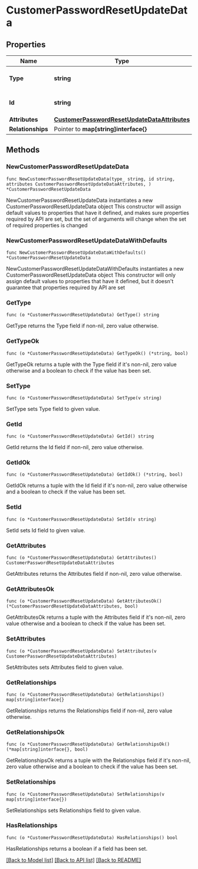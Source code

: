 # CustomerPasswordResetUpdateData

## Properties

Name | Type | Description | Notes
------------ | ------------- | ------------- | -------------
**Type** | **string** | The resource&#39;s type | [default to "customer_password_resets"]
**Id** | **string** | The resource&#39;s id | 
**Attributes** | [**CustomerPasswordResetUpdateDataAttributes**](CustomerPasswordResetUpdateDataAttributes.md) |  | 
**Relationships** | Pointer to **map[string]interface{}** |  | [optional] 

## Methods

### NewCustomerPasswordResetUpdateData

`func NewCustomerPasswordResetUpdateData(type_ string, id string, attributes CustomerPasswordResetUpdateDataAttributes, ) *CustomerPasswordResetUpdateData`

NewCustomerPasswordResetUpdateData instantiates a new CustomerPasswordResetUpdateData object
This constructor will assign default values to properties that have it defined,
and makes sure properties required by API are set, but the set of arguments
will change when the set of required properties is changed

### NewCustomerPasswordResetUpdateDataWithDefaults

`func NewCustomerPasswordResetUpdateDataWithDefaults() *CustomerPasswordResetUpdateData`

NewCustomerPasswordResetUpdateDataWithDefaults instantiates a new CustomerPasswordResetUpdateData object
This constructor will only assign default values to properties that have it defined,
but it doesn't guarantee that properties required by API are set

### GetType

`func (o *CustomerPasswordResetUpdateData) GetType() string`

GetType returns the Type field if non-nil, zero value otherwise.

### GetTypeOk

`func (o *CustomerPasswordResetUpdateData) GetTypeOk() (*string, bool)`

GetTypeOk returns a tuple with the Type field if it's non-nil, zero value otherwise
and a boolean to check if the value has been set.

### SetType

`func (o *CustomerPasswordResetUpdateData) SetType(v string)`

SetType sets Type field to given value.


### GetId

`func (o *CustomerPasswordResetUpdateData) GetId() string`

GetId returns the Id field if non-nil, zero value otherwise.

### GetIdOk

`func (o *CustomerPasswordResetUpdateData) GetIdOk() (*string, bool)`

GetIdOk returns a tuple with the Id field if it's non-nil, zero value otherwise
and a boolean to check if the value has been set.

### SetId

`func (o *CustomerPasswordResetUpdateData) SetId(v string)`

SetId sets Id field to given value.


### GetAttributes

`func (o *CustomerPasswordResetUpdateData) GetAttributes() CustomerPasswordResetUpdateDataAttributes`

GetAttributes returns the Attributes field if non-nil, zero value otherwise.

### GetAttributesOk

`func (o *CustomerPasswordResetUpdateData) GetAttributesOk() (*CustomerPasswordResetUpdateDataAttributes, bool)`

GetAttributesOk returns a tuple with the Attributes field if it's non-nil, zero value otherwise
and a boolean to check if the value has been set.

### SetAttributes

`func (o *CustomerPasswordResetUpdateData) SetAttributes(v CustomerPasswordResetUpdateDataAttributes)`

SetAttributes sets Attributes field to given value.


### GetRelationships

`func (o *CustomerPasswordResetUpdateData) GetRelationships() map[string]interface{}`

GetRelationships returns the Relationships field if non-nil, zero value otherwise.

### GetRelationshipsOk

`func (o *CustomerPasswordResetUpdateData) GetRelationshipsOk() (*map[string]interface{}, bool)`

GetRelationshipsOk returns a tuple with the Relationships field if it's non-nil, zero value otherwise
and a boolean to check if the value has been set.

### SetRelationships

`func (o *CustomerPasswordResetUpdateData) SetRelationships(v map[string]interface{})`

SetRelationships sets Relationships field to given value.

### HasRelationships

`func (o *CustomerPasswordResetUpdateData) HasRelationships() bool`

HasRelationships returns a boolean if a field has been set.


[[Back to Model list]](../README.md#documentation-for-models) [[Back to API list]](../README.md#documentation-for-api-endpoints) [[Back to README]](../README.md)


